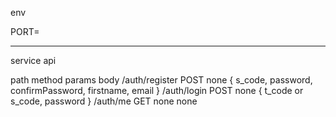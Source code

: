 env 

PORT=

--------------

service api

path                method      params      body
/auth/register      POST        none        { s_code, password, confirmPassword, firstname, email } 
/auth/login         POST        none        { t_code or s_code, password }
/auth/me                 GET         none        none
